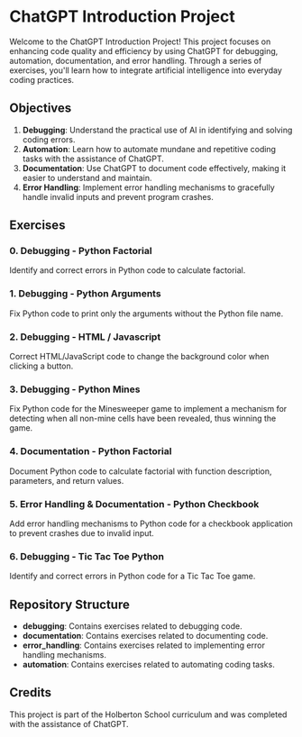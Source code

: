 # ChatGPT Introduction Project

Welcome to the ChatGPT Introduction Project! This project focuses on enhancing code quality and efficiency by using ChatGPT for debugging, automation, documentation, and error handling. Through a series of exercises, you'll learn how to integrate artificial intelligence into everyday coding practices.

## Objectives

1. **Debugging**: Understand the practical use of AI in identifying and solving coding errors.
2. **Automation**: Learn how to automate mundane and repetitive coding tasks with the assistance of ChatGPT.
3. **Documentation**: Use ChatGPT to document code effectively, making it easier to understand and maintain.
4. **Error Handling**: Implement error handling mechanisms to gracefully handle invalid inputs and prevent program crashes.

## Exercises

### 0. Debugging - Python Factorial
Identify and correct errors in Python code to calculate factorial.

### 1. Debugging - Python Arguments
Fix Python code to print only the arguments without the Python file name.

### 2. Debugging - HTML / Javascript
Correct HTML/JavaScript code to change the background color when clicking a button.

### 3. Debugging - Python Mines
Fix Python code for the Minesweeper game to implement a mechanism for detecting when all non-mine cells have been revealed, thus winning the game.

### 4. Documentation - Python Factorial
Document Python code to calculate factorial with function description, parameters, and return values.

### 5. Error Handling & Documentation - Python Checkbook
Add error handling mechanisms to Python code for a checkbook application to prevent crashes due to invalid input.

### 6. Debugging - Tic Tac Toe Python
Identify and correct errors in Python code for a Tic Tac Toe game.


## Repository Structure

- **debugging**: Contains exercises related to debugging code.
- **documentation**: Contains exercises related to documenting code.
- **error_handling**: Contains exercises related to implementing error handling mechanisms.
- **automation**: Contains exercises related to automating coding tasks.

## Credits

This project is part of the Holberton School curriculum and was completed with the assistance of ChatGPT.


